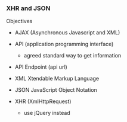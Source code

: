 ### XHR and JSON

Objectives
- AJAX (Asynchronous Javascript and XML)

- API (application programming interface)
  - agreed standard way to get information


- API Endpoint (api url)


- XML Xtendable Markup Language

- JSON JavaScript Object Notation

- XHR (XmlHttpRequest)
  - use jQuery instead
